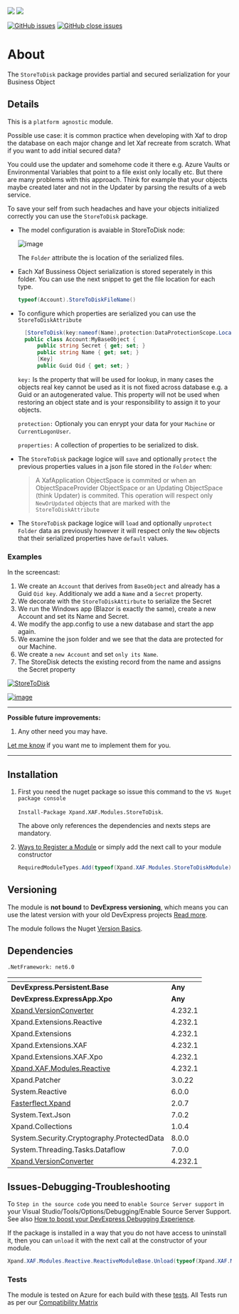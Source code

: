 ![](https://img.shields.io/nuget/v/Xpand.XAF.Modules.StoreToDisk.svg?&style=flat) ![](https://img.shields.io/nuget/dt/Xpand.XAF.Modules.StoreToDisk.svg?&style=flat)

[![GitHub issues](https://img.shields.io/github/issues/eXpandFramework/expand/StoreToDisk.svg)](https://github.com/eXpandFramework/eXpand/issues?utf8=%E2%9C%93&q=is%3Aissue+is%3Aopen+sort%3Aupdated-desc+label%3AReactive.XAF+label%3AStoreToDisk) [![GitHub close issues](https://img.shields.io/github/issues-closed/eXpandFramework/eXpand/StoreToDisk.svg)](https://github.com/eXpandFramework/eXpand/issues?utf8=%E2%9C%93&q=is%3Aissue+is%3Aclosed+sort%3Aupdated-desc+label%3AReactive.XAF+label%3AStoreToDisk)
# About 

The `StoreToDisk` package provides partial and secured serialization for your Business Object

## Details
This is a `platform agnostic` module.

Possible use case: it is common practice when developing with Xaf to drop the database on each major change and let Xaf recreate from scratch. What if you want to add initial secured data? 

You could use the updater and somehome code it there e.g. Azure Vaults or Environmental Variables that point to a file exist only locally etc. But there are many problems with this approach. Think for example that your objects maybe created later and not in the Updater by parsing the results of a web service.

To save your self from such headaches and have your objects initialized correctly you can use the `StoreToDisk` package.

* The model configuration is avaiable in StoreToDisk node:

  ![image](https://user-images.githubusercontent.com/159464/182100662-b4a2ff52-9f3c-455a-afd0-eade61daa4f4.png)

  The `Folder` attribute the is location of the serialized files.

* Each Xaf Bussiness Object serialization is stored seperately in this folder. You can use the next snippet to get the file location for each type.
  ```cs
  typeof(Account).StoreToDiskFileName()
  ```
* To configure which properties are serialized you can use the `StoreToDiskAttribute`
  ```cs
    [StoreToDisk(key:nameof(Name),protection:DataProtectionScope.LocalMachine,properties:nameof(Secret))]
    public class Account:MyBaseObject {
        public string Secret { get; set; }
        public string Name { get; set; }
        [Key]
        public Guid Oid { get; set; }
  ```
  `key:` Is the property that will be used for lookup, in many cases the objects real key cannot be used as it is not fixed across database e.g. a Guid or an autogenerated value. This property will not be used when restoring an object state and is your responsibility to assign it to your objects.

  `protection:` Optionaly you can enrypt your data for your `Machine` or `CurrentLogonUser`.

  `properties:` A collection of properties to be serialized to disk.

* The `StoreToDisk` package logice will `save` and optionally `protect` the previous properties values in a json file stored in the `Folder` when:
  > A XafApplication ObjectSpace is commited or when an ObjectSpaceProvider ObjectSpace or an Updating ObjectSpace (think Updater) is commited. This operation will respect only `NewOrUpdated` objects that are marked with the `StoreToDiskAttribute`
* The `StoreToDisk` package logice will `load` and optionally `unprotect` `Folder` data as previously however it will respect only the `New` objects that their serialized properties have `default` values.


    
### Examples

In the screencast:
1. We create an `Account` that derives from `BaseObject` and already has a Guid `Oid key`. Additionaly we add a `Name` and a `Secret` property.
2. We decorate with the `StoreToDiskAttirbute` to serialize the Secret
3. We run the Windows app (Blazor is exactly the same), create a new Account and set its Name and Secret.
4. We modify the app.config to use a new database and start the app again.
5. We examine the json folder and we see that the data are protected for our Machine.
6. We create a `new Account` and set `only its Name`.
7. The StoreDisk detects the existing record from the name and assigns the Secret property


<twitter tags="#StoreToDisk #Blazor">

[![StoreToDisk](https://user-images.githubusercontent.com/159464/182446841-7261e245-524b-45ab-80df-52079b28b24d.gif)](https://youtu.be/cEku_01kt9M)

</twitter>

[![image](https://user-images.githubusercontent.com/159464/87556331-2fba1980-c6bf-11ea-8a10-e525dda86364.png)](https://youtu.be/cEku_01kt9M)

--- 

**Possible future improvements:**

1. Any other need you may have.

[Let me know](https://github.com/sponsors/apobekiaris) if you want me to implement them for you.

---

## Installation 
1. First you need the nuget package so issue this command to the `VS Nuget package console` 

   `Install-Package Xpand.XAF.Modules.StoreToDisk`.

    The above only references the dependencies and nexts steps are mandatory.

2. [Ways to Register a Module](https://documentation.devexpress.com/eXpressAppFramework/118047/Concepts/Application-Solution-Components/Ways-to-Register-a-Module)
or simply add the next call to your module constructor
    ```cs
    RequiredModuleTypes.Add(typeof(Xpand.XAF.Modules.StoreToDiskModule));
    ```
## Versioning
The module is **not bound** to **DevExpress versioning**, which means you can use the latest version with your old DevExpress projects [Read more](https://github.com/eXpandFramework/XAF/tree/master/tools/Xpand.VersionConverter).

The module follows the Nuget [Version Basics](https://docs.microsoft.com/en-us/nuget/reference/package-versioning#version-basics).
## Dependencies
`.NetFramework: net6.0`

|<!-- -->|<!-- -->
|----|----
|**DevExpress.Persistent.Base**|**Any**
 |**DevExpress.ExpressApp.Xpo**|**Any**
|[Xpand.VersionConverter](https://github.com/eXpandFramework/Reactive.XAF/tree/master/tools/Xpand.VersionConverter)|4.232.1
 |Xpand.Extensions.Reactive|4.232.1
 |Xpand.Extensions|4.232.1
 |Xpand.Extensions.XAF|4.232.1
 |Xpand.Extensions.XAF.Xpo|4.232.1
 |[Xpand.XAF.Modules.Reactive](https://github.com/eXpandFramework/Reactive.XAF/tree/master/src/Modules/Xpand.XAF.Modules.Reactive)|4.232.1
 |Xpand.Patcher|3.0.22
 |System.Reactive|6.0.0
 |[Fasterflect.Xpand](https://github.com/eXpandFramework/Fasterflect)|2.0.7
 |System.Text.Json|7.0.2
 |Xpand.Collections|1.0.4
 |System.Security.Cryptography.ProtectedData|8.0.0
 |System.Threading.Tasks.Dataflow|7.0.0
 |[Xpand.VersionConverter](https://github.com/eXpandFramework/Reactive.XAF/tree/master/tools/Xpand.VersionConverter)|4.232.1

## Issues-Debugging-Troubleshooting

To `Step in the source code` you need to `enable Source Server support` in your Visual Studio/Tools/Options/Debugging/Enable Source Server Support. See also [How to boost your DevExpress Debugging Experience](https://github.com/eXpandFramework/DevExpress.XAF/wiki/How-to-boost-your-DevExpress-Debugging-Experience#1-index-the-symbols-to-your-custom-devexpresss-installation-location).

If the package is installed in a way that you do not have access to uninstall it, then you can `unload` it with the next call at the constructor of your module.
```cs
Xpand.XAF.Modules.Reactive.ReactiveModuleBase.Unload(typeof(Xpand.XAF.Modules.StoreToDisk.StoreToDiskModule))
```


### Tests
The module is tested on Azure for each build with these [tests](https://github.com/eXpandFramework/Packages/tree/master/src/Tests/Xpand.XAF.s.StoreToDisk.StoreToDisk). 
All Tests run as per our [Compatibility Matrix](https://github.com/eXpandFramework/DevExpress.XAF#compatibility-matrix)

